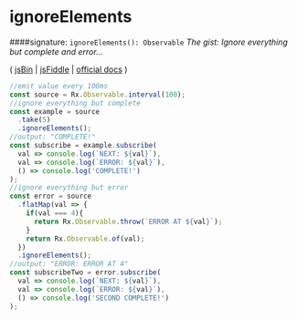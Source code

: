 # ignoreElements
####signature: `ignoreElements(): Observable`
*The gist: Ignore everything but complete and error...*

( [jsBin](http://jsbin.com/luyufeviqu/1/edit?js,console) | [jsFiddle](https://jsfiddle.net/qg6qfqLz/18/) | [official docs](http://reactivex.io/rxjs/class/es6/Observable.js~Observable.html#instance-method-ignoreElements) )
```js
//emit value every 100ms
const source = Rx.Observable.interval(100);
//ignore everything but complete
const example = source
  .take(5)
  .ignoreElements();
//output: "COMPLETE!"
const subscribe = example.subscribe(
  val => console.log(`NEXT: ${val}`),
  val => console.log(`ERROR: ${val}`),
  () => console.log('COMPLETE!')
);
//ignore everything but error
const error = source
  .flatMap(val => {
    if(val === 4){
      return Rx.Observable.throw(`ERROR AT ${val}`);
    }
    return Rx.Observable.of(val);
  })
  .ignoreElements();
//output: "ERROR: ERROR AT 4"
const subscribeTwo = error.subscribe(
  val => console.log(`NEXT: ${val}`),
  val => console.log(`ERROR: ${val}`),
  () => console.log('SECOND COMPLETE!')
);
```